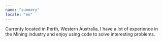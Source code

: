 ```yaml
---
name: "summary"
locale: "en"
---
```


Currenty located in Perth, Western Australia, I have a lot of experience in the Mining industry and enjoy using code to solve interesting problems.